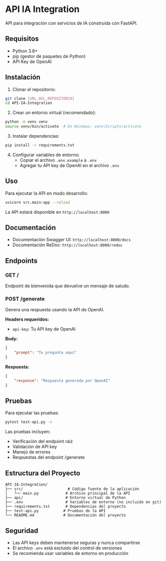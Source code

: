 # API IA Integration

API para integración con servicios de IA construida con FastAPI.

## Requisitos

- Python 3.8+
- pip (gestor de paquetes de Python)
- API Key de OpenAI

## Instalación

1. Clonar el repositorio:
```bash
git clone [URL_DEL_REPOSITORIO]
cd API-IA-Integration
```

2. Crear un entorno virtual (recomendado):
```bash
python -m venv venv
source venv/bin/activate  # En Windows: venv\Scripts\activate
```

3. Instalar dependencias:
```bash
pip install -r requirements.txt
```

4. Configurar variables de entorno:
   - Copiar el archivo `.env.example` a `.env`
   - Agregar tu API key de OpenAI en el archivo `.env`

## Uso

Para ejecutar la API en modo desarrollo:

```bash
uvicorn src.main:app --reload
```

La API estará disponible en `http://localhost:8000`

## Documentación

- Documentación Swagger UI: `http://localhost:8000/docs`
- Documentación ReDoc: `http://localhost:8000/redoc`

## Endpoints

### GET /
Endpoint de bienvenida que devuelve un mensaje de saludo.

### POST /generate
Genera una respuesta usando la API de OpenAI.

**Headers requeridos:**
- `api-key`: Tu API key de OpenAI

**Body:**
```json
{
    "prompt": "Tu pregunta aquí"
}
```

**Respuesta:**
```json
{
    "response": "Respuesta generada por OpenAI"
}
```

## Pruebas

Para ejecutar las pruebas:

```bash
pytest test-api.py -v
```

Las pruebas incluyen:
- Verificación del endpoint raíz
- Validación de API key
- Manejo de errores
- Respuestas del endpoint /generate

## Estructura del Proyecto

```
API-IA-Integration/
├── src/                    # Código fuente de la aplicación
│   └── main.py            # Archivo principal de la API
├── api/                   # Entorno virtual de Python
├── .env                   # Variables de entorno (no incluido en git)
├── requirements.txt       # Dependencias del proyecto
├── test-api.py           # Pruebas de la API
└── README.md             # Documentación del proyecto
```

## Seguridad

- Las API keys deben mantenerse seguras y nunca compartirse
- El archivo `.env` está excluido del control de versiones
- Se recomienda usar variables de entorno en producción 